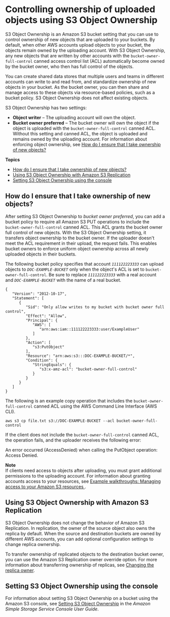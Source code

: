 # Controlling ownership of uploaded objects using S3 Object Ownership<a name="about-object-ownership"></a>

 S3 Object Ownership is an Amazon S3 bucket setting that you can use to control ownership of new objects that are uploaded to your buckets\. By default, when other AWS accounts upload objects to your bucket, the objects remain owned by the uploading account\. With S3 Object Ownership, any new objects that are written by other accounts with the `bucket-owner-full-control` canned access control list \(ACL\) automatically become owned by the bucket owner, who then has full control of the objects\. 

You can create shared data stores that multiple users and teams in different accounts can write to and read from, and standardize ownership of new objects in your bucket\. As the bucket owner, you can then share and manage access to these objects via resource\-based policies, such as a bucket policy\. S3 Object Ownership does not affect existing objects\. 

S3 Object Ownership has two settings:
+ **Object writer** – The uploading account will own the object\.
+ **Bucket owner preferred** – The bucket owner will own the object if the object is uploaded with the `bucket-owner-full-control` canned ACL\. Without this setting and canned ACL, the object is uploaded and remains owned by the uploading account\. For information about enforcing object ownership, see [How do I ensure that I take ownership of new objects?](#ensure-object-ownership) 

**Topics**
+ [How do I ensure that I take ownership of new objects?](#ensure-object-ownership)
+ [Using S3 Object Ownership with Amazon S3 Replication](#object-ownership-replication)
+ [Setting S3 Object Ownership using the console](#enable-object-ownership)

## How do I ensure that I take ownership of new objects?<a name="ensure-object-ownership"></a>

After setting S3 Object Ownership to *bucket owner preferred*, you can add a bucket policy to require all Amazon S3 PUT operations to include the `bucket-owner-full-control` canned ACL\. This ACL grants the bucket owner full control of new objects\. With the S3 Object Ownership setting, it transfers object ownership to the bucket owner\. If the uploader doesn't meet the ACL requirement in their upload, the request fails\. This enables bucket owners to enforce uniform object ownership across all newly uploaded objects in their buckets\.

The following bucket policy specifies that account *`111122223333`* can upload objects to *`DOC-EXAMPLE-BUCKET`* only when the object's ACL is set to `bucket-owner-full-control`\. Be sure to replace *`111122223333`* with a real account and *`DOC-EXAMPLE-BUCKET`* with the name of a real bucket\.

```
{
   "Version": "2012-10-17",
   "Statement": [
      {
         "Sid": "Only allow writes to my bucket with bucket owner full control",
         "Effect": "Allow",
         "Principal": {
            "AWS": [
               "arn:aws:iam::111122223333:user/ExampleUser"
            ]
         },
         "Action": [
            "s3:PutObject"
         ],
         "Resource": "arn:aws:s3:::DOC-EXAMPLE-BUCKET/*",
         "Condition": {
            "StringEquals": {
               "s3:x-amz-acl": "bucket-owner-full-control"
            }
         }
      }
   ]
}
```

The following is an example copy operation that includes the `bucket-owner-full-control` canned ACL using the AWS Command Line Interface \(AWS CLI\)\.

```
aws s3 cp file.txt s3://DOC-EXAMPLE-BUCKET --acl bucket-owner-full-control
```

If the client does not include the `bucket-owner-full-control` canned ACL, the operation fails, and the uploader receives the following error: 

An error occurred \(AccessDenied\) when calling the PutObject operation: Access Denied\.

**Note**  
If clients need access to objects after uploading, you must grant additional permissions to the uploading account\. For information about granting accounts access to your resources, see [Example walkthroughs: Managing access to your Amazon S3 resources ](example-walkthroughs-managing-access.md)\.

## Using S3 Object Ownership with Amazon S3 Replication<a name="object-ownership-replication"></a>

S3 Object Ownership does not change the behavior of Amazon S3 Replication\. In replication, the owner of the source object also owns the replica by default\. When the source and destination buckets are owned by different AWS accounts, you can add optional configuration settings to change replica ownership\. 

To transfer ownership of replicated objects to the destination bucket owner, you can use the Amazon S3 Replication owner override option\. For more information about transferring ownership of replicas, see [Changing the replica owner](replication-change-owner.md)\.

## Setting S3 Object Ownership using the console<a name="enable-object-ownership"></a>

For information about setting S3 Object Ownership on a bucket using the Amazon S3 console, see [Setting S3 Object Ownership](https://docs.aws.amazon.com/AmazonS3/latest/user-guide/add-object-ownership.html) in the *Amazon Simple Storage Service Console User Guide*\.